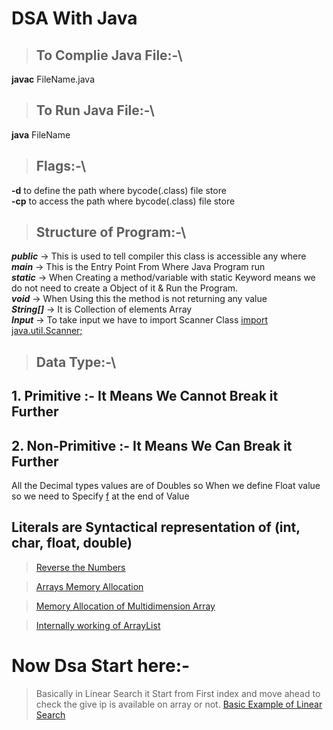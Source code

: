 # DSA With Java
<!-- Java is Working on unicode values means any language can display -->
> ## To Complie Java File:-\
**javac** FileName.java

> ## To Run Java File:-\
**java** FileName

> ## Flags:-\
**-d** to define the path where bycode(.class) file store\
**-cp** to access the path where bycode(.class) file store

> ## Structure of Program:-\
***public*** -> This is used to tell compiler this class is accessible any where  
***main*** -> This is the Entry Point From Where Java Program run  
***static*** -> When Creating a method/variable with static Keyword means we do not need to create a Object of it & Run the Program.  
***void*** -> When Using this the method is not returning any value  
***String[]*** -> It is Collection of elements Array  
***Input*** -> To take input we have to import Scanner Class <ins>import java.util.Scanner;</ins>  

> ## Data Type:-\
## 1. Primitive :- It Means We Cannot Break it Further
## 2. Non-Primitive :- It Means We Can Break it Further
All the Decimal types values are of Doubles so When we define Float value so we need to Specify <ins>f</ins> at the end of Value
## Literals are Syntactical representation of (int, char, float, double)

> [Reverse the Numbers](https://github.com/TahirShaikh786/DSA/blob/main/Image/Reverse.png)

> [Arrays Memory Allocation](https://github.com/TahirShaikh786/DSA/blob/main/Image/arrayMemory.png)

> [Memory Allocation of Multidimension Array](./Image/MultiDimansion.png)

> [Internally working of ArrayList](./Image/ArrayList.png)

# Now Dsa Start here:-  
> Basically in Linear Search it Start from First index and move ahead to check the give ip is available on array or not. [Basic Example of Linear Search](./Image/Basic%20Example%20of%20Linear%20Search.png)
